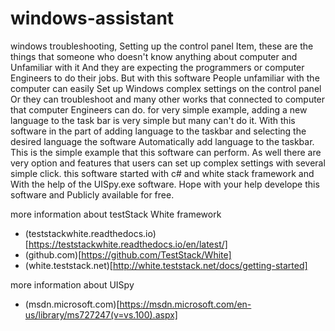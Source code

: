 # windows-assistant

windows troubleshooting, Setting up the control panel Item, these are the things that someone who doesn't know anything  about computer and Unfamiliar with it And they are expecting the programmers or computer Engineers to do their jobs.
But with this software People unfamiliar with the computer can easily Set up  Windows complex settings on the control panel Or they can troubleshoot and many other works that connected to computer that computer Engineers can do.
for very simple example, adding a new language to the task bar is very simple but many can't do it. With this software in the part of adding language to the taskbar and selecting the desired language the software Automatically add language to the taskbar. This is the simple example that this software can perform. As well there are very option and features that users can set up complex  settings with several simple click.
this software started with c# and white stack framework and With the help of the UISpy.exe software. Hope with your help develope this software and Publicly available for free.

more information about testStack White framework
* (teststackwhite.readthedocs.io)[https://teststackwhite.readthedocs.io/en/latest/]
* (github.com)[https://github.com/TestStack/White]
* (white.teststack.net)[http://white.teststack.net/docs/getting-started]

more information about UISpy
* (msdn.microsoft.com)[https://msdn.microsoft.com/en-us/library/ms727247(v=vs.100).aspx]

